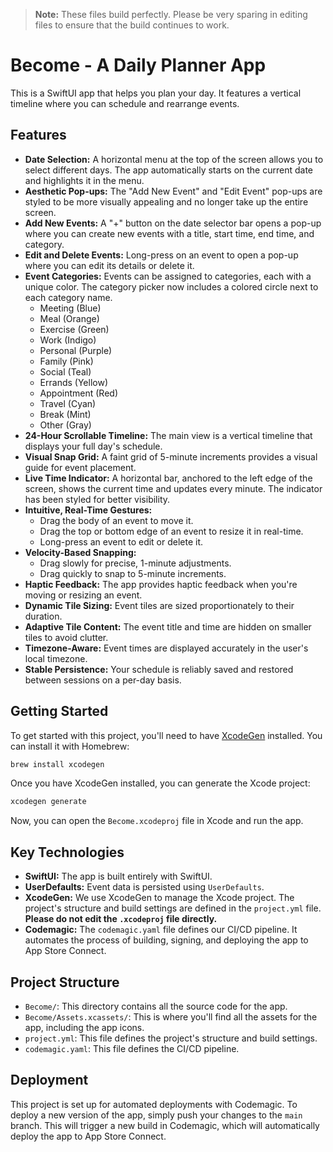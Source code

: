 > **Note:** These files build perfectly. Please be very sparing in editing files to ensure that the build continues to work.

# Become - A Daily Planner App

This is a SwiftUI app that helps you plan your day. It features a vertical timeline where you can schedule and rearrange events.

## Features

*   **Date Selection:** A horizontal menu at the top of the screen allows you to select different days. The app automatically starts on the current date and highlights it in the menu.
*   **Aesthetic Pop-ups:** The "Add New Event" and "Edit Event" pop-ups are styled to be more visually appealing and no longer take up the entire screen.
*   **Add New Events:** A "+" button on the date selector bar opens a pop-up where you can create new events with a title, start time, end time, and category.
*   **Edit and Delete Events:** Long-press on an event to open a pop-up where you can edit its details or delete it.
*   **Event Categories:** Events can be assigned to categories, each with a unique color. The category picker now includes a colored circle next to each category name.
    *   Meeting (Blue)
    *   Meal (Orange)
    *   Exercise (Green)
    *   Work (Indigo)
    *   Personal (Purple)
    *   Family (Pink)
    *   Social (Teal)
    *   Errands (Yellow)
    *   Appointment (Red)
    *   Travel (Cyan)
    *   Break (Mint)
    *   Other (Gray)
*   **24-Hour Scrollable Timeline:** The main view is a vertical timeline that displays your full day's schedule.
*   **Visual Snap Grid:** A faint grid of 5-minute increments provides a visual guide for event placement.
*   **Live Time Indicator:** A horizontal bar, anchored to the left edge of the screen, shows the current time and updates every minute. The indicator has been styled for better visibility.
*   **Intuitive, Real-Time Gestures:**
    *   Drag the body of an event to move it.
    *   Drag the top or bottom edge of an event to resize it in real-time.
    *   Long-press an event to edit or delete it.
*   **Velocity-Based Snapping:**
    *   Drag slowly for precise, 1-minute adjustments.
    *   Drag quickly to snap to 5-minute increments.
*   **Haptic Feedback:** The app provides haptic feedback when you're moving or resizing an event.
*   **Dynamic Tile Sizing:** Event tiles are sized proportionately to their duration.
*   **Adaptive Tile Content:** The event title and time are hidden on smaller tiles to avoid clutter.
*   **Timezone-Aware:** Event times are displayed accurately in the user's local timezone.
*   **Stable Persistence:** Your schedule is reliably saved and restored between sessions on a per-day basis.

## Getting Started

To get started with this project, you'll need to have [XcodeGen](https://github.com/yonaskolb/XcodeGen) installed. You can install it with Homebrew:

```bash
brew install xcodegen
```

Once you have XcodeGen installed, you can generate the Xcode project:

```bash
xcodegen generate
```

Now, you can open the `Become.xcodeproj` file in Xcode and run the app.

## Key Technologies

*   **SwiftUI:** The app is built entirely with SwiftUI.
*   **UserDefaults:** Event data is persisted using `UserDefaults`.
*   **XcodeGen:** We use XcodeGen to manage the Xcode project. The project's structure and build settings are defined in the `project.yml` file. **Please do not edit the `.xcodeproj` file directly.**
*   **Codemagic:** The `codemagic.yaml` file defines our CI/CD pipeline. It automates the process of building, signing, and deploying the app to App Store Connect.

## Project Structure

*   `Become/`: This directory contains all the source code for the app.
*   `Become/Assets.xcassets/`: This is where you'll find all the assets for the app, including the app icons.
*   `project.yml`: This file defines the project's structure and build settings.
*   `codemagic.yaml`: This file defines the CI/CD pipeline.

## Deployment

This project is set up for automated deployments with Codemagic. To deploy a new version of the app, simply push your changes to the `main` branch. This will trigger a new build in Codemagic, which will automatically deploy the app to App Store Connect.